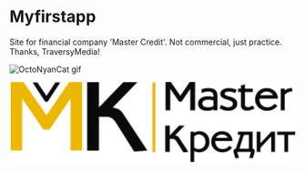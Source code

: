 # Myfirstapp
Site for financial company 'Master Credit'. Not commercial, just practice.
Thanks, TraversyMedia!

![OctoNyanCat gif](https://octodex.github.com/images/nyantocat.gif)

<p align="center">
  <img src="https://github.com/Maintrust/master_credit/blob/master/images/logo.svg" alt="Logo image" width="500">
</p>